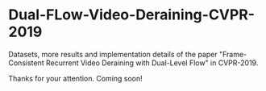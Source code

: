 # Dual-FLow-Video-Deraining-CVPR-2019
Datasets, more results and implementation details of the paper "Frame-Consistent Recurrent Video Deraining with Dual-Level Flow" in CVPR-2019.

Thanks for your attention.
Coming soon!
